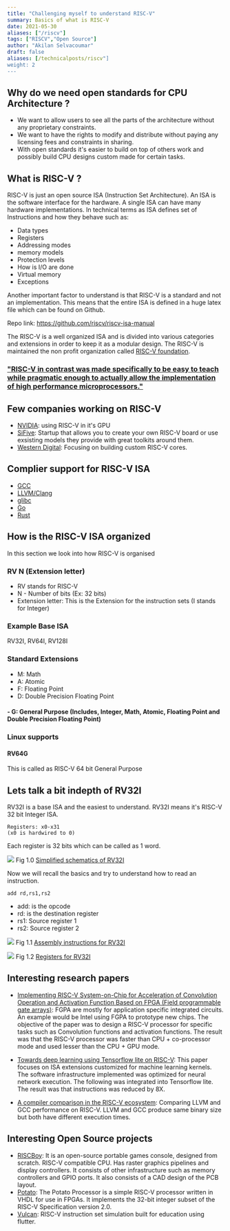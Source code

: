 ```yaml
---
title: "Challenging myself to understand RISC-V"
summary: Basics of what is RISC-V
date: 2021-05-30
aliases: ["/riscv"]
tags: ["RISCV","Open Source"]
author: "Akilan Selvacoumar"
draft: false
aliases: [/technicalposts/riscv"]
weight: 2
---
```


## Why do we need open standards for CPU Architecture ? 

- We want to allow users to see all the parts of the architecture 
without any proprietary constraints. 
- We want to have the rights to modify and distribute without paying any licensing fees and constraints in sharing. 
- With open standards it's easier to build on top of others work and possibly build CPU designs custom made for certain tasks. 

## What is RISC-V ? 
RISC-V is just an open source ISA (Instruction Set Architecture). An ISA is the software interface for the hardware. A single ISA can 
have many hardware implementations. In technical terms as ISA defines set of Instructions and how they behave such as:
- Data types 
- Registers 
- Addressing modes 
- memory models 
- Protection levels 
- How is I/O are done 
- Virtual memory 
- Exceptions 

Another important factor to understand is that RISC-V is a standard
and not an implementation. This means that the entire ISA is defined in a huge latex file which can be found on Github. 

Repo link: https://github.com/riscv/riscv-isa-manual

The RISC-V is a well organized ISA and is divided into various categories and extensions in order to keep it as a modular design.
The RISC-V is maintained the non profit organization called [RISC-V foundation](https://riscv.org/).

### ["RISC-V in contrast was made specifically to be easy to teach while pragmatic enough to actually allow the implementation of high performance microprocessors."](https://medium.com/swlh/risc-v-assembly-for-beginners-387c6cd02c49)

## Few companies working on RISC-V 
- [NVIDIA](https://riscv.org/wp-content/uploads/2017/05/Tue1345pm-NVIDIA-Sijstermans.pdf): using RISC-V in it's GPU
- [SiFive](https://www.sifive.com/): Startup that allows you to create your own RISC-V board or use exsisting models they provide with great toolkits around them. 
- [Western Digital](https://blog.westerndigital.com/risc-v-swerv-core-open-source/): Focusing on building custom
RISC-V cores. 

## Complier support for RISC-V ISA

- [GCC](https://github.com/riscv/riscv-gnu-toolchain)
- [LLVM/Clang](https://github.com/sifive/riscv-llvm) 
- [glibc](https://sourceware.org/git/?p=glibc.git) 
- [Go](https://github.com/riscvarchive/riscv-go) 
- [Rust](https://github.com/riscv-rust/riscv-rust-quickstart) 

## How is the RISC-V ISA organized 
In this section we look into how RISC-V is organised

### RV N (Extension letter)
- RV stands for RISC-V
- N - Number of bits (Ex: 32 bits)
- Extension letter: This is the Extension for the instruction 
sets (I stands for Integer)

### Example Base ISA
RV32I, RV64I, RV128I

### Standard Extensions
- M: Math 
- A: Atomic
- F: Floating Point 
- D: Double Precision Floating Point 
#### - G: General Purpose (Includes, Integer, Math, Atomic, Floating Point and Double Precision Floating Point)

### Linux supports 
#### RV64G
This is called as RISC-V 64 bit General Purpose 

## Lets talk a bit indepth of RV32I
RV32I is a base ISA and the easiest to understand. 
RV32I means it's RISC-V 32 bit Integer ISA. 

``` 
Registers: x0-x31 
(x0 is hardwired to 0)
```
Each register is 32 bits which can be called as 1 word. 

![](https://raw.githubusercontent.com/Artoriuz/RV32I-SC/master/images/schematic.png)
Fig 1.0 [Simplified schematics of RV32I](https://github.com/Artoriuz/RV32I-SC)

Now we will recall the basics and try to understand
how to read an instruction. 
```
add rd,rs1,rs2
```
- add: is the opcode 
- rd: is the destination register 
- rs1: Source register 1 
- rs2: Source register 2 

![](/img/rv32i.png) 
Fig 1.1 [Assembly instructions for RV32I](https://github.com/jameslzhu/riscv-card/blob/master/riscv-card.pdf)

![](/img/registersrv32i.png) 
Fig 1.2 [Registers for RV32I](https://github.com/jameslzhu/riscv-card/blob/master/riscv-card.pdf)

## Interesting research papers 
- [Implementing RISC-V System-on-Chip for Acceleration of Convolution Operation and Activation Function Based on FPGA (Field programmable gate arrays)](https://ieeexplore.ieee.org/document/8564810): FGPA are mostly for application specific integrated circuits. An example would be Intel using FGPA to 
prototype new chips. The objective of the paper was to design 
a RISC-V processor for specific tasks such as Convolution functions and activation functions. The result was that the 
RISC-V processor was faster than CPU + co-processor mode and 
used lesser than the CPU + GPU mode. 

- [Towards deep learning using Tensorflow lite on RISC-V](
  https://edge.seas.harvard.edu/files/edge/files/carrv_workshop_submission_2019_camera_ready.pdf  
): This paper focuses on ISA extensions customized for 
machine learning kernels. The software infrastructure implemented was optimized for neural network execution. 
The following was integrated into Tensorflow lite. The 
result was that instructions was reduced by 8X. 


- [A compiler comparison in the RISC-V ecosystem](https://ieeexplore.ieee.org/stamp/stamp.jsp?tp=&arnumber=9191411): Comparing LLVM and GCC performance on RISC-V. LLVM and GCC 
produce same binary size but both have different execution
 times.

## Interesting Open Source projects 
- [RISCBoy](https://github.com/Wren6991/RISCBoy): It is an open-source portable games console, designed from scratch.
RISC-V compatible CPU. Has raster graphics pipelines and display controllers. It consists of other infrastructure such as memory 
controllers and GPIO ports. It also consists of a CAD design of 
the PCB layout. 
- [Potato](https://github.com/skordal/potato): The Potato Processor is a simple RISC-V processor written in VHDL for use in FPGAs. It implements the 32-bit integer subset of the RISC-V Specification version 2.0.
- [Vulcan](https://github.com/vmmc2/Vulcan): RISC-V instruction set simulation built for education using flutter.  






















